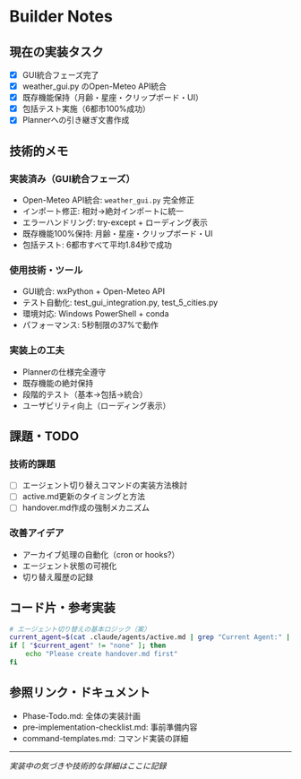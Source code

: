 # Builder Notes

## 現在の実装タスク
- [x] GUI統合フェーズ完了
- [x] weather_gui.py のOpen-Meteo API統合
- [x] 既存機能保持（月齢・星座・クリップボード・UI）
- [x] 包括テスト実施（6都市100%成功）
- [x] Plannerへの引き継ぎ文書作成

## 技術的メモ

### 実装済み（GUI統合フェーズ）
- Open-Meteo API統合: `weather_gui.py` 完全修正
- インポート修正: 相対→絶対インポートに統一
- エラーハンドリング: try-except + ローディング表示
- 既存機能100%保持: 月齢・星座・クリップボード・UI
- 包括テスト: 6都市すべて平均1.84秒で成功

### 使用技術・ツール
- GUI統合: wxPython + Open-Meteo API
- テスト自動化: test_gui_integration.py, test_5_cities.py
- 環境対応: Windows PowerShell + conda
- パフォーマンス: 5秒制限の37%で動作

### 実装上の工夫
- Plannerの仕様完全遵守
- 既存機能の絶対保持
- 段階的テスト（基本→包括→統合）
- ユーザビリティ向上（ローディング表示）

## 課題・TODO

### 技術的課題
- [ ] エージェント切り替えコマンドの実装方法検討
- [ ] active.md更新のタイミングと方法
- [ ] handover.md作成の強制メカニズム

### 改善アイデア
- アーカイブ処理の自動化（cron or hooks?）
- エージェント状態の可視化
- 切り替え履歴の記録

## コード片・参考実装

```bash
# エージェント切り替えの基本ロジック（案）
current_agent=$(cat .claude/agents/active.md | grep "Current Agent:" | cut -d' ' -f3)
if [ "$current_agent" != "none" ]; then
    echo "Please create handover.md first"
fi
```

## 参照リンク・ドキュメント
- Phase-Todo.md: 全体の実装計画
- pre-implementation-checklist.md: 事前準備内容
- command-templates.md: コマンド実装の詳細

---
*実装中の気づきや技術的な詳細はここに記録*